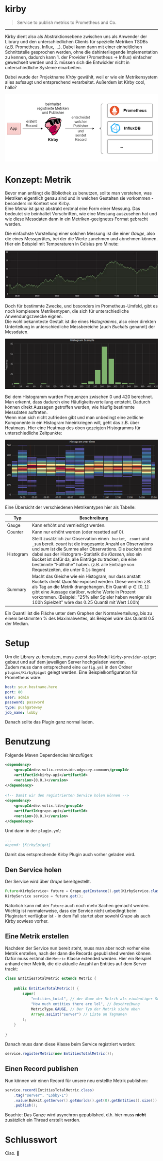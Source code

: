 # kirby

> Service to publish metrics to Prometheus and Co.

---

Kirby dient also als Abstraktionsebene zwischen uns als Anwender der Library und den unterschiedlichen Clients für spezielle Metriken TSDBs (z.B. Prometheus, Influx, ...). Dabei kann dann mit einer einheitlichen Schnittstelle gesprochen werden, ohne die dahinterliegende Implementation zu kennen, dadurch kann 1. der Provider (Prometheus -> Influx) einfacher gewechselt werden und 2. müssen sich die Entwickler nicht in unterschiedliche Systeme einarbeiten.

Dabei wurde der Projektname *Kirby* gewählt, weil er wie ein Metrikensystem alles aufsaugt und entsprechend verarbeitet. Außerdem ist Kirby cool, hallo?

![kirby_model](./.gitlab/kirby_model.png)

# Konzept: Metrik

Bevor man anfängt die Bibliothek zu benutzen, sollte man verstehen, was Metriken eigentlich genau sind und in welchen Gestalten sie vorkommen - besonders im Kontext von Kirby.  
Eine *Metrik* ist ganz abstrakt erstmal eine Form einer Messung. Das bedeutet sie beinhaltet Vorschriften, wie eine Messung auszusehen hat und wie diese Messdaten dann in ein Metriken-geeignetes Format gebracht werden.

Die einfachste Vorstellung einer solchen Messung ist die einer *Gauge*, also die eines Messgerätes, bei der die Werte zunehmen und abnehmen können. Hier ein Beispiel mit Temperaturen in Celsius pro Minute:

![temperature_metric_grafana](./.gitlab/temperature_metric_grafana.png)

Doch für bestimmte Zwecke, und besonders im Prometheus-Umfeld, gibt es noch komplexere Metrikentypen, die sich für unterschiedliche Anwendungszwecke eignen.  
Die wohl bekannteste Gestalt ist die eines *Histogramms*, also einer direkten Unterteilung in unterschiedliche Messbereiche (auch *Buckets* genannt) der Messdaten.

![histogram_grafana](./.gitlab/histogram_grafana.png)

Bei dem Histogramm wurden Frequenzen zwischen 0 und 420 berechnet. Man erkennt, dass dadurch eine Häufigkeitsverteilung entsteht. Dadurch können direkt Aussagen getroffen werden, wie häufig bestimmte Messdaten auftreten.  
Wenn man sich nicht zufrieden gibt und man unbedingt eine zeitliche Komponente in ein Histogram hineinkriegen will, geht das z.B. über Heatmaps. Hier eine Heatmap des oben gezeigten Histogramms für unterschiedliche Zeitpunkte:

![heatmap_histogram_grafana](./.gitlab/heatmap_histogram_grafana.png)

Eine Übersicht der verschiedenen Metrikentypen hier als Tabelle:

| Typ       | Beschreibung                                             |
| --------- | -------------------------------------------------------- |
| Gauge     | Kann erhöht und verniedrigt werden.                      |
| Counter   | Kann nur erhöht werden (oder resetted auf 0).            |
| Histogram | Stellt zusätzlich zur Observation einen `_bucket`, `_count` und `_sum` bereit. *count* ist die insgesamte Anzahl an Observations und *sum* ist die Summe aller Observations. Die *bucket*s sind dabei aus der Histogram-Statistik die *Klassen*, also ein Bucket ist dafür da, alle Einträge zu tracken, die eine bestimmte "Füllhöhe" haben. (z.B. alle Einträge von Requestzeiten, die unter 0.1s liegen)  |
| Summary   | Macht das Gleiche wie ein Histogram, nur dass anstatt Buckets direkt *Quantile* exposed werden. Diese werden z.B. als Tag an die Metrik drangehangen. Ein Quantil $`\varphi \in [0, 1]`$ gibt eine Aussage darüber, welche Werte in Prozent vorkommen. (Beispiel: "25% aller Spieler haben weniger als 100h Spielzeit" wäre das 0.25 Quantil mit Wert 100h)      |

Ein Quantil ist die Fläche unter dem Graphen der Normalverteilung, bis zu einem bestimmten % des Maximalwertes, als Beispiel wäre das Quantil 0.5 der Median.

# Setup

Um die Library zu benutzen, muss zuerst das Modul `kirby-provider-spigot` gebaut und auf dem jeweiligen Server hochgeladen werden.  
Zudem muss dann entsprechend eine `config.yml` in den Ordner `plugins/KirbySpigot` gelegt werden. Eine Beispielkonfiguration für Prometheus wäre:

```yaml
host: your.hostname.here
port: 80
user: admin
password: password
type: pushgateway
job_name: lobby
```

Danach sollte das Plugin ganz normal laden.

# Benutzung

Folgende Maven Dependencies hinzufügen:

```xml
<dependency>
    <groupId>dev.volix.rewinside.odyssey.common</groupId>
    <artifactId>kirby-api</artifactId>
    <version>[0.0,)</version>
</dependency>

<!-- Damit wir den registrierten Service holen können -->
<dependency>
    <groupId>dev.volix.lib</groupId>
    <artifactId>grape-api</artifactId>
    <version>[0.0,)</version>
</dependency>
```

Und dann in der `plugin.yml`:

```yaml
...
depend: [KirbySpigot]
```

Damit das entsprechende Kirby Plugin auch vorher geladen wird.

## Den Service holen

Der Service wird über *Grape* bereitgestellt.

```java
Future<KirbyService> future = Grape.getInstance().get(KirbyService.class);
KirbyService service = future.get();
```

Natürlich kann mit der `Future` auch noch mehr Sachen gemacht werden. Wichtig ist normalerweise, dass der Service nicht unbedingt beim Pluginstart verfügbar ist - in dem Fall startet aber sowohl Grape als auch Kirby sowieso vorher.

## Eine Metrik erstellen

Nachdem der Service nun bereit steht, muss man aber noch vorher eine Metrik erstellen, nach der dann die Records gepublished werden können. Dafür muss erstmal die `Metric` Klasse extended werden. Hier ein Beispiel anhand einer Metrik, die die aktuelle Anzahl an Entities auf dem Server trackt:

```java
class EntitiesTotalMetric extends Metric {

    public EntitiesTotalMetric() {
        super(
            "entities_total", // der Name der Metrik als eindeutiger Schlüssel
            "How much entities there are lol", // Beschreibung
            MetricType.GAUGE, // Der Typ der Metrik siehe oben
            Arrays.asList("server") // Liste an Tagnamen
        );
    }

}
```

Danach muss dann diese Klasse beim Service registriert werden:

```java
service.registerMetric(new EntitiesTotalMetric());
```

## Einen Record publishen

Nun können wir einen Record für unsere neu erstellte Metrik publishen:

```java
service.record(EntitiesTotalMetric.class)
    .tag("server", "Lobby-1")
    .value(Bukkit.getServer().getWorlds().get(0).getEntities().size())
    .publish();
```

Beachte: Das Ganze wird asynchron gepublished, d.h. hier muss **nicht** zusätzlich ein Thread erstellt werden.

# Schlusswort

Ciao. 👋
